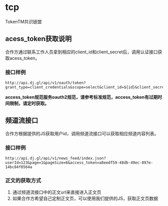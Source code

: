 # tcp
TokenTM共识链盟

## acess_token获取说明
合作方通过联系工作人员拿到相应的client_id和client_secret后，调用认证接口获取acess_token。

### 接口样例
```
http://api.dj.gl/api/v1/oauth/token?grant_type=client_credentials&scope=select&client_id=${id}&client_secret=${secret}
```
**access_token规范服务oauth2规范，请参考标准规范，access_token有过期时间限制，请定时获取。**

## 频道流接口
合作方根据提供的JS获取用户id，调用频道流接口可以获取相应频道内容列表。

### 接口样例
```
http://api.dj.gl/api/v1/news_feed/index.json?userId=123&page=1&pageSize=6&access_token=a8eedf59-48db-49ec-897e-14bc84f0564a
```

### 正文的获取方式
1. 通过频道流接口中的正文url来直接进入正文页
2. 如果合作方希望自己定制正文页，可以使用我们提供的JS，获取正文页数据
